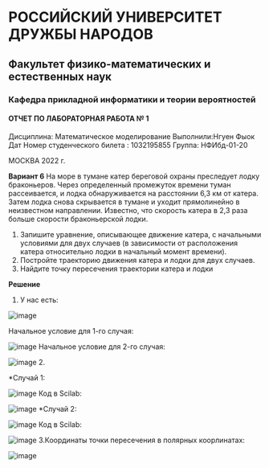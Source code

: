 # РОССИЙСКИЙ УНИВЕРСИТЕТ ДРУЖБЫ НАРОДОВ
## Факультет физико-математических и естественных наук
### Кафедра прикладной информатики и теории вероятностей
#### ОТЧЕТ ПО ЛАБОРАТОРНАЯ РАБОТА № 1
Дисциплина: Математическое моделирование
Выполнили:Нгуен Фыок Дат
Номер студенческого билета : 1032195855
Группа: НФИбд-01-20





 


МОСКВА
2022 г.

**Вариант 6**
На море в тумане катер береговой охраны преследует лодку браконьеров. Через определенный промежуток времени туман рассеивается, и лодка обнаруживается на расстоянии 6,3 км от катера. Затем лодка снова скрывается в тумане и уходит прямолинейно в неизвестном направлении. Известно, что скорость катера в 2,3 раза больше скорости браконьерской лодки. 
1. Запишите уравнение, описывающее движение катера, с начальными условиями для двух случаев (в зависимости от расположения катера относительно лодки в начальный момент времени). 
2. Постройте траекторию движения катера и лодки для двух случаев. 
3. Найдите точку пересечения траектории катера и лодки

**Решение**
1. У нас есть:

![image](https://user-images.githubusercontent.com/83130956/217908677-9408c680-fd71-4ff7-b384-43500b403034.png)

Начальное условие для 1-го случая:

![image](https://user-images.githubusercontent.com/83130956/217909132-dfef49fe-bc3f-41e8-ba50-3c05b060d9f6.png)
Начальное условие для 2-го случая:

![image](https://user-images.githubusercontent.com/83130956/217909282-908424ab-61a3-4098-a3ec-b06d52056fc6.png)
2. 

*Случай 1:

![image](https://user-images.githubusercontent.com/83130956/217909437-1b82fe79-4626-440f-919b-6a7722d567a0.png)
Код в Scilab:

![image](https://user-images.githubusercontent.com/83130956/217909524-5b7fabb2-0944-4704-9fcc-76ae4ad362aa.png)
*Случай 2:

![image](https://user-images.githubusercontent.com/83130956/217909598-5b6b9f44-e7ae-4e4c-bcc4-260a388beaad.png)
Код в Scilab:

![image](https://user-images.githubusercontent.com/83130956/217909674-204f211b-cee5-414f-8bed-802023216760.png)
3.Координаты точки пересечения в полярных коорлинатах:

![image](https://user-images.githubusercontent.com/83130956/217909975-092b2d2c-ad4b-4087-a25e-ef6d641f63a1.png)

